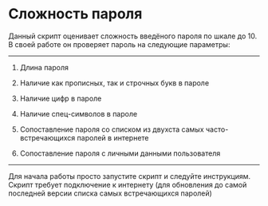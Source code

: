 # Cложность пароля

Данный скрипт оценивает сложность введёного пароля по шкале до 10. В своей работе он проверяет пароль на  следующие параметры:

***
1) Длина пароля

2) Наличие как прописных, так и строчных букв в пароле

3) Наличие цифр в пароле

4) Наличие спец-символов в пароле

5) Сопоставление пароля со списком из двухста самых часто-встречающихся паролей в интернете 

6) Сопоставление пароля с личными данными пользователя
***

Для начала работы просто запустите скрипт и следуйте инструкциям. Скрипт требует подключение к интернету (для обновления до самой последней версии списка самых встречающихся паролей)
